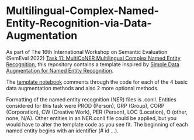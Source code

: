 # Multilingual-Complex-Named-Entity-Recognition-via-Data-Augmentation

As part of The 16th International Workshop on Semantic Evaluation (SemEval 2022) [Task 11: MultiCoNER
Multilingual Complex Named Entity Recognition](https://multiconer.github.io/), this repository contains a template inspired by [Simple Data Augmentation for Named Entity Recognition](https://aclanthology.org/2020.coling-main.343.pdf).

The [template notebook](https://github.com/oyousuf/Multilingual-Complex-Named-Entity-Recognition-via-Data-Augmentation/blob/main/template.ipynb) comments through the code for each of the 4 basic data augmentation methods and also 2 more optional methods.

Formatting of the named entity recognition (NER) files is .conll. Entities considered for this task were PROD (Person), GRP (Group), CORP (Corporation), CW (Creative Work), PER (Person), LOC (Location), O (other, none, N/A). Other entities in an NER.conll file could be applied, but you would have to alter the template code as you see fit. The beginning of each named entity begins with an identifier (# id ...).
